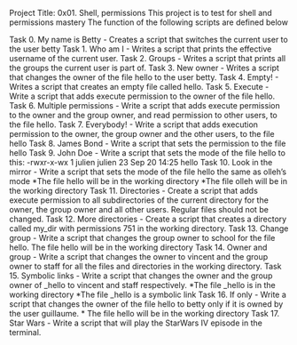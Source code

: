 Project Title: 0x01. Shell, permissions
This project is to test for shell and permissions mastery
The function of the following scripts are defined below

Task 0. My name is Betty - Creates a script that switches the current user to the user betty
Task 1. Who am I - Writes a script that prints the effective username of the current user.
Task 2. Groups - Writes a script that prints all the groups the current user is part of.
Task 3. New owner - Writes a script that changes the owner of the file hello to the user betty.
Task 4. Empty! - Writes a script that creates an empty file called hello.
Task 5. Execute - Write a script that adds execute permission to the owner of the file hello.
Task 6. Multiple permissions - Write a script that adds execute permission to the owner and the group owner, and read permission to other users, to the file hello.
Task 7. Everybody! - Write a script that adds execution permission to the owner, the group owner and the other users, to the file hello
Task 8. James Bond - Write a script that sets the permission to the file hello
Task 9. John Doe - Write a script that sets the mode of the file hello to this: -rwxr-x-wx 1 julien julien 23 Sep 20 14:25 hello
Task 10. Look in the mirror - Write a script that sets the mode of the file hello the same as olleh’s mode
         *The file hello will be in the working directory
         *The file olleh will be in the working directory
Task 11. Directories - Create a script that adds execute permission to all subdirectories of the current directory for the owner, the group owner and all
         other users. Regular files should not be changed.
Task 12. More directories - Create a script that creates a directory called my_dir with permissions 751 in the working directory.
Task 13. Change group - Write a script that changes the group owner to school for the file hello. The file hello will be in the working directory
Task 14. Owner and group - Write a script that changes the owner to vincent and the group owner to staff for all the files and directories in the working directory.
Task 15. Symbolic links - Write a script that changes the owner and the group owner of _hello to vincent and staff respectively.
         *The file _hello is in the working directory
         *The file _hello is a symbolic link
Task 16. If only - Write a script that changes the owner of the file hello to betty only if it is owned by the user guillaume.
         * The file hello will be in the working directory
Task 17. Star Wars - Write a script that will play the StarWars IV episode in the terminal.
